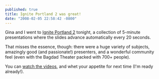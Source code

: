 ```yaml
---
published: true
title: Ignite Portland 2 was great!
date: "2008-02-05 22:58:42 -0800"
---
```


Gina and I went to <a href="http://igniteportland.com">Ignite Portland 2</a>
tonight, a collection of 5-minute presentations where the slides advance
automatically every 20 seconds.<!--more-->

That misses the essence, though: there were a huge variety of subjects,
amazingly good (and passionate!) presenters, and a wonderful community feel
(even with the Bagdad Theater packed with 700+ people).

You can <a href="http://www.igniteportland.com/2008/02/here-come-the-videos/">watch the videos</a>,
and whet your appetite for next time (I'm ready already!).
